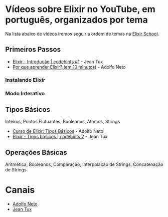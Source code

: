 # Vídeos sobre Elixir no YouTube, em português, organizados por tema

Na lista abaixo de vídeos iremos seguir a ordem de temas na [Elixir School](https://elixirschool.com/pt/lessons/basics/basics).

## Primeiros Passos

- [Elixir - Introdução | codehints #1](https://www.youtube.com/watch?v=sW_uotba0mY) - Jean Tux
- [Por que aprender Elixir? (em 10 minutos)](https://www.youtube.com/watch?v=MNujpmB_aro) - Adolfo Neto


### Instalando Elixir
### Modo Interativo

## Tipos Básicos
Inteiros, Pontos Flutuantes, Booleanos, Átomos, Strings

- [Curso de Elixir: Tipos Básicos](https://www.youtube.com/watch?v=gJ-1xUlD8sY) - Adolfo Neto
- [Elixir - Tipos básicos | codehints 2](https://www.youtube.com/watch?v=sqON6AM59So) - Jean Tux



## Operações Básicas
Aritmética, Booleanos, Comparação, Interpolação de Strings, Concatenação de Strings


# Canais

- [Adolfo Neto](https://www.youtube.com/channel/UCn5ML-6aeHAXGjD4n891LlA)
- [Jean Tux](https://www.youtube.com/channel/UCjSFU-9JUt2ATyjomcsRgSQ)
